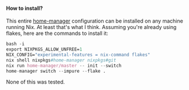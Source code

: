 #### How to install?

This entire [home-manager](https://github.com/nix-community/home-manager) configuration can be installed on any machine running Nix. At least
that's what I think. Assuming you're already using flakes, here are the commands to install it:

```nix
bash -i
export NIXPKGS_ALLOW_UNFREE=1
NIX_CONFIG="experimental-features = nix-command flakes"
nix shell nixpkgs#home-manager nixpkgs#git
nix run home-manager/master -- init --switch
home-manager switch --impure --flake .
```

None of this was tested.
